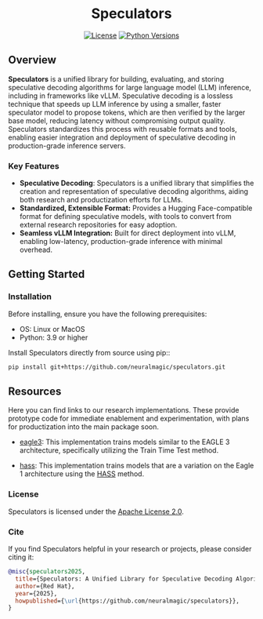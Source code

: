 <div align="center">

# Speculators

[![License](https://img.shields.io/github/license/neuralmagic/speculators.svg)](https://github.com/neuralmagic/speculators/blob/main/LICENSE) [![Python Versions](https://img.shields.io/badge/Python-3.9--3.13-orange)](https://pypi.python.org/pypi/speculators)

</div>

## Overview

**Speculators** is a unified library for building, evaluating, and storing speculative decoding algorithms for large language model (LLM) inference, including in frameworks like vLLM. Speculative decoding is a lossless technique that speeds up LLM inference by using a smaller, faster speculator model to propose tokens, which are then verified by the larger base model, reducing latency without compromising output quality. Speculators standardizes this process with reusable formats and tools, enabling easier integration and deployment of speculative decoding in production-grade inference servers.

### Key Features

- **Speculative Decoding**: Speculators is a unified library that simplifies the creation and representation of speculative decoding algorithms, aiding both research and productization efforts for LLMs.
- **Standardized, Extensible Format:** Provides a Hugging Face-compatible format for defining speculative models, with tools to convert from external research repositories for easy adoption.
- **Seamless vLLM Integration:** Built for direct deployment into vLLM, enabling low-latency, production-grade inference with minimal overhead.

## Getting Started

### Installation

Before installing, ensure you have the following prerequisites:

- OS: Linux or MacOS
- Python: 3.9 or higher

Install Speculators directly from source using pip::

```bash
pip install git+https://github.com/neuralmagic/speculators.git
```

## Resources

Here you can find links to our research implementations. These provide prototype code for immediate enablement and experimentation, with plans for productization into the main package soon.

- [eagle3](https://github.com/neuralmagic/speculators/tree/main/research/eagle3): This implementation trains models similar to the EAGLE 3 architecture, specifically utilizing the Train Time Test method.

- [hass](https://github.com/neuralmagic/speculators/tree/main/research/hass): This implementation trains models that are a variation on the Eagle 1 architecture using the [HASS](https://github.com/HArmonizedSS/HASS) method.

### License

Speculators is licensed under the [Apache License 2.0](https://github.com/neuralmagic/speculators/blob/main/LICENSE).

### Cite

If you find Speculators helpful in your research or projects, please consider citing it:

```bibtex
@misc{speculators2025,
  title={Speculators: A Unified Library for Speculative Decoding Algorithms in LLM Serving},
  author={Red Hat},
  year={2025},
  howpublished={\url{https://github.com/neuralmagic/speculators}},
}
```
